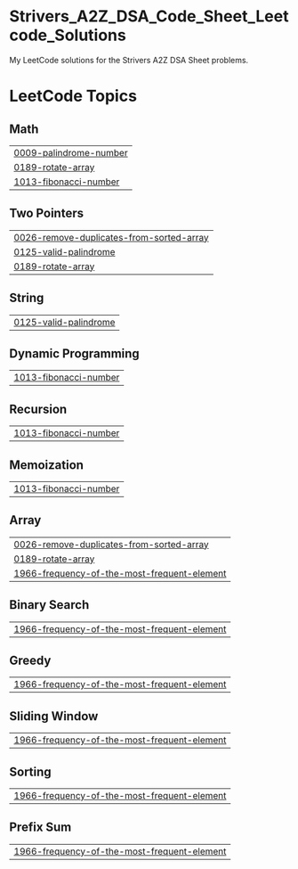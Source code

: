 # Strivers_A2Z_DSA_Code_Sheet_Leetcode_Solutions
My LeetCode solutions for the Strivers A2Z DSA Sheet problems.

<!---LeetCode Topics Start-->
# LeetCode Topics
## Math
|  |
| ------- |
| [0009-palindrome-number](https://github.com/sairajeshkadali/Strivers_A2Z_DSA_Code_Sheet_Leetcode_Solutions/tree/master/0009-palindrome-number) |
| [0189-rotate-array](https://github.com/sairajeshkadali/Strivers_A2Z_DSA_Code_Sheet_Leetcode_Solutions/tree/master/0189-rotate-array) |
| [1013-fibonacci-number](https://github.com/sairajeshkadali/Strivers_A2Z_DSA_Code_Sheet_Leetcode_Solutions/tree/master/1013-fibonacci-number) |
## Two Pointers
|  |
| ------- |
| [0026-remove-duplicates-from-sorted-array](https://github.com/sairajeshkadali/Strivers_A2Z_DSA_Code_Sheet_Leetcode_Solutions/tree/master/0026-remove-duplicates-from-sorted-array) |
| [0125-valid-palindrome](https://github.com/sairajeshkadali/Strivers_A2Z_DSA_Code_Sheet_Leetcode_Solutions/tree/master/0125-valid-palindrome) |
| [0189-rotate-array](https://github.com/sairajeshkadali/Strivers_A2Z_DSA_Code_Sheet_Leetcode_Solutions/tree/master/0189-rotate-array) |
## String
|  |
| ------- |
| [0125-valid-palindrome](https://github.com/sairajeshkadali/Strivers_A2Z_DSA_Code_Sheet_Leetcode_Solutions/tree/master/0125-valid-palindrome) |
## Dynamic Programming
|  |
| ------- |
| [1013-fibonacci-number](https://github.com/sairajeshkadali/Strivers_A2Z_DSA_Code_Sheet_Leetcode_Solutions/tree/master/1013-fibonacci-number) |
## Recursion
|  |
| ------- |
| [1013-fibonacci-number](https://github.com/sairajeshkadali/Strivers_A2Z_DSA_Code_Sheet_Leetcode_Solutions/tree/master/1013-fibonacci-number) |
## Memoization
|  |
| ------- |
| [1013-fibonacci-number](https://github.com/sairajeshkadali/Strivers_A2Z_DSA_Code_Sheet_Leetcode_Solutions/tree/master/1013-fibonacci-number) |
## Array
|  |
| ------- |
| [0026-remove-duplicates-from-sorted-array](https://github.com/sairajeshkadali/Strivers_A2Z_DSA_Code_Sheet_Leetcode_Solutions/tree/master/0026-remove-duplicates-from-sorted-array) |
| [0189-rotate-array](https://github.com/sairajeshkadali/Strivers_A2Z_DSA_Code_Sheet_Leetcode_Solutions/tree/master/0189-rotate-array) |
| [1966-frequency-of-the-most-frequent-element](https://github.com/sairajeshkadali/Strivers_A2Z_DSA_Code_Sheet_Leetcode_Solutions/tree/master/1966-frequency-of-the-most-frequent-element) |
## Binary Search
|  |
| ------- |
| [1966-frequency-of-the-most-frequent-element](https://github.com/sairajeshkadali/Strivers_A2Z_DSA_Code_Sheet_Leetcode_Solutions/tree/master/1966-frequency-of-the-most-frequent-element) |
## Greedy
|  |
| ------- |
| [1966-frequency-of-the-most-frequent-element](https://github.com/sairajeshkadali/Strivers_A2Z_DSA_Code_Sheet_Leetcode_Solutions/tree/master/1966-frequency-of-the-most-frequent-element) |
## Sliding Window
|  |
| ------- |
| [1966-frequency-of-the-most-frequent-element](https://github.com/sairajeshkadali/Strivers_A2Z_DSA_Code_Sheet_Leetcode_Solutions/tree/master/1966-frequency-of-the-most-frequent-element) |
## Sorting
|  |
| ------- |
| [1966-frequency-of-the-most-frequent-element](https://github.com/sairajeshkadali/Strivers_A2Z_DSA_Code_Sheet_Leetcode_Solutions/tree/master/1966-frequency-of-the-most-frequent-element) |
## Prefix Sum
|  |
| ------- |
| [1966-frequency-of-the-most-frequent-element](https://github.com/sairajeshkadali/Strivers_A2Z_DSA_Code_Sheet_Leetcode_Solutions/tree/master/1966-frequency-of-the-most-frequent-element) |
<!---LeetCode Topics End-->